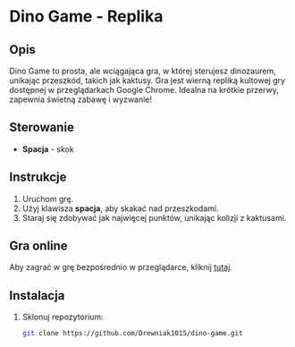 # Dino Game - Replika

## Opis
Dino Game to prosta, ale wciągająca gra, w której sterujesz dinozaurem, unikając przeszkód, takich jak kaktusy. Gra jest wierną repliką kultowej gry dostępnej w przeglądarkach Google Chrome. Idealna na krótkie przerwy, zapewnia świetną zabawę i wyzwanie!

## Sterowanie
- **Spacja** - skok

## Instrukcje
1. Uruchom grę.
2. Użyj klawisza **spacja**, aby skakać nad przeszkodami.
3. Staraj się zdobywać jak najwięcej punktów, unikając kolizji z kaktusami.

## Gra online
Aby zagrać w grę bezpośrednio w przeglądarce, kliknij [tutaj](https://drewniak1015.github.io/chrome-dinosaur-game/).

## Instalacja

1. Sklonuj repozytorium:
   ```bash
   git clone https://github.com/Drewniak1015/dino-game.git
